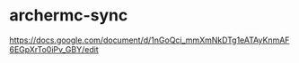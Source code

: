 ﻿# archermc-sync
https://docs.google.com/document/d/1nGoQci_mmXmNkDTg1eATAyKnmAF6EGpXrTo0iPv_GBY/edit
